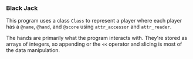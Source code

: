 ### Black Jack ###

This program uses a class `Class` to represent a player where each player has a `@name`, `@hand`, and `@score` using `attr_accessor` and `attr_reader`.

The hands are primarily what the program interacts with. 
They're stored as arrays of integers, so appending or the `<<` operator and slicing is most of the data manipulation.
